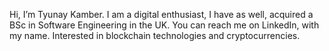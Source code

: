 Hi, I’m Tyunay Kamber. I am a digital enthusiast, I have as well, acquired a BSc in Software Engineering in the UK.
You can reach me on LinkedIn, with my name.
Interested in blockchain technologies and cryptocurrencies.
